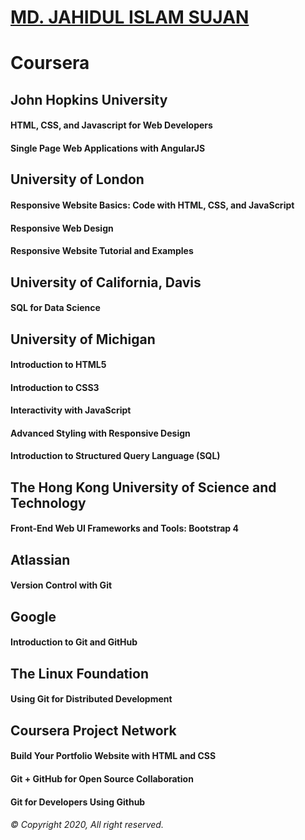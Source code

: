 # [MD. JAHIDUL ISLAM SUJAN](https://jahidofficial.github.io)

# Coursera

## John Hopkins University

#### HTML, CSS, and Javascript for Web Developers

#### Single Page Web Applications with AngularJS

## University of London

#### Responsive Website Basics: Code with HTML, CSS, and JavaScript

#### Responsive Web Design

#### Responsive Website Tutorial and Examples

## University of California, Davis

#### SQL for Data Science

## University of Michigan

#### Introduction to HTML5

#### Introduction to CSS3

#### Interactivity with JavaScript

#### Advanced Styling with Responsive Design

<!--#### Web Design for Everybody Capstone-->

<!--#### Building Web Applications in PHP-->

#### Introduction to Structured Query Language (SQL)

<!--#### Building Database Applications in PHP-->

<!--#### JavaScript, jQuery, and JSON-->

## The Hong Kong University of Science and Technology

#### Front-End Web UI Frameworks and Tools: Bootstrap 4

## Atlassian

#### Version Control with Git

## Google

#### Introduction to Git and GitHub

## The Linux Foundation

#### Using Git for Distributed Development

## Coursera Project Network

#### Build Your Portfolio Website with HTML and CSS

#### Git + GitHub for Open Source Collaboration

#### Git for Developers Using Github

###### &copy; Copyright 2020, All right reserved.